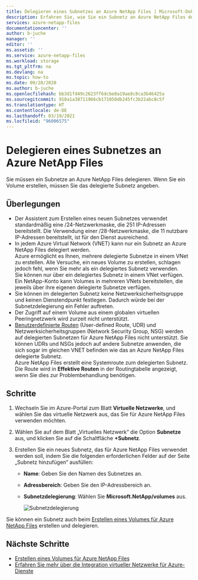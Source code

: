 ```yaml
---
title: Delegieren eines Subnetzes an Azure NetApp Files | Microsoft-Dokumentation
description: Erfahren Sie, wie Sie ein Subnetz an Azure NetApp Files delegieren. Geben Sie das delegierte Subnetz an, wenn Sie ein Volume erstellen.
services: azure-netapp-files
documentationcenter: ''
author: b-juche
manager: ''
editor: ''
ms.assetid: ''
ms.service: azure-netapp-files
ms.workload: storage
ms.tgt_pltfrm: na
ms.devlang: na
ms.topic: how-to
ms.date: 09/28/2020
ms.author: b-juche
ms.openlocfilehash: bb3d1fd49c2623ff6dcbe8a19ae8c8ca3b46425a
ms.sourcegitcommit: 910a1a38711966cb171050db245fc3b22abc8c5f
ms.translationtype: HT
ms.contentlocale: de-DE
ms.lasthandoff: 03/19/2021
ms.locfileid: "96006575"
---
```

# <a name="delegate-a-subnet-to-azure-netapp-files"></a>Delegieren eines Subnetzes an Azure NetApp Files 

Sie müssen ein Subnetze an Azure NetApp Files delegieren.   Wenn Sie ein Volume erstellen, müssen Sie das delegierte Subnetz angeben.

## <a name="considerations"></a>Überlegungen

* Der Assistent zum Erstellen eines neuen Subnetzes verwendet standardmäßig eine /24-Netzwerkmaske, die 251 IP-Adressen bereitstellt. Die Verwendung einer /28-Netzwerkmaske, die 11 nutzbare IP-Adressen bereitstellt, ist für den Dienst ausreichend.
* In jedem Azure Virtual Network (VNET) kann nur ein Subnetz an Azure NetApp Files delegiert werden.   
   Azure ermöglicht es Ihnen, mehrere delegierte Subnetze in einem VNet zu erstellen.  Alle Versuche, ein neues Volume zu erstellen, schlagen jedoch fehl, wenn Sie mehr als ein delegiertes Subnetz verwenden.  
   Sie können nur über ein delegiertes Subnetz in einem VNet verfügen. Ein NetApp-Konto kann Volumes in mehreren VNets bereitstellen, die jeweils über ihre eigenen delegierte Subnetze verfügen.  
* Sie können im delegierten Subnetz keine Netzwerksicherheitsgruppe und keinen Dienstendpunkt festlegen. Dadurch würde bei der Subnetzdelegierung ein Fehler auftreten.
* Der Zugriff auf einem Volume aus einem globalen virtuellen Peeringnetzwerk wird zurzeit nicht unterstützt.
* [Benutzerdefinierte Routen](../virtual-network/virtual-networks-udr-overview.md#custom-routes) (User-defined Route, UDR) und Netzwerksicherheitsgruppen (Network Security Group, NSG) werden auf delegierten Subnetzen für Azure NetApp Files nicht unterstützt. Sie können UDRs und NSGs jedoch auf andere Subnetze anwenden, die sich sogar im gleichen VNET befinden wie das an Azure NetApp Files delegierte Subnetz.  
   Azure NetApp Files erstellt eine Systemroute zum delegierten Subnetz. Die Route wird in **Effektive Routen** in der Routingtabelle angezeigt, wenn Sie dies zur Problembehandlung benötigen.

## <a name="steps"></a>Schritte

1.  Wechseln Sie im Azure-Portal zum Blatt **Virtuelle Netzwerke**, und wählen Sie das virtuelle Netzwerk aus, das Sie für Azure NetApp Files verwenden möchten.    

1. Wählen Sie auf dem Blatt „Virtuelles Netzwerk“ die Option **Subnetze** aus, und klicken Sie auf die Schaltfläche **+Subnetz**. 

1. Erstellen Sie ein neues Subnetz, das für Azure NetApp Files verwendet werden soll, indem Sie die folgenden erforderlichen Felder auf der Seite „Subnetz hinzufügen“ ausfüllen:
    * **Name**: Geben Sie den Namen des Subnetzes an.
    * **Adressbereich**: Geben Sie den IP-Adressbereich an.
    * **Subnetzdelegierung**: Wählen Sie **Microsoft.NetApp/volumes** aus. 

      ![Subnetzdelegierung](../media/azure-netapp-files/azure-netapp-files-subnet-delegation.png)
    
Sie können ein Subnetz auch beim [Erstellen eines Volumes für Azure NetApp Files](azure-netapp-files-create-volumes.md) erstellen und delegieren. 

## <a name="next-steps"></a>Nächste Schritte

* [Erstellen eines Volumes für Azure NetApp Files](azure-netapp-files-create-volumes.md)
* [Erfahren Sie mehr über die Integration virtueller Netzwerke für Azure-Dienste](../virtual-network/virtual-network-for-azure-services.md)
